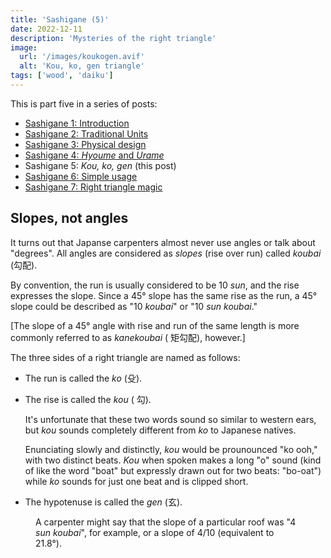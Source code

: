 ```yaml
---
title: 'Sashigane (5)'
date: 2022-12-11
description: 'Mysteries of the right triangle'
image:
  url: '/images/koukogen.avif'
  alt: 'Kou, ko, gen triangle'
tags: ['wood', 'daiku']
---
```


<script>
  import Kanji from "$lib/components/Kanji.svelte";
  import Figure from "$lib/components/Figure.svelte";

  import kouKoGen from "./koukogen.jpeg";
</script>

This is part five in a series of posts:

- [Sashigane 1: Introduction](/blog/sashigane-1)
- [Sashigane 2: Traditional Units](/blog/sashigane-2)
- [Sashigane 3: Physical design](/blog/sashigane-3)
- [Sashigane 4: _Hyoume_ and _Urame_](/blog/sashigane-4)
- Sashigane 5: _Kou,_ _ko,_ _gen_ (this post)
- [Sashigane 6: Simple usage](/blog/sashigane-6)
- [Sashigane 7: Right triangle magic](/blog/sashigane-7)

## Slopes, not angles

It turns out that Japanse carpenters almost never use angles or talk about
"degrees". All angles are considered as _slopes_ (rise over run)
called _koubai_ (<Kanji client:load furigana="こうばい" romaji="koubai">勾配</Kanji>).

By convention, the run is usually considered to be 10 _sun_, and the rise expresses
the slope. Since a 45° slope has the same rise as the run, a 45° slope could be
described as "10 _koubai_" or "10 _sun_ _koubai_."

[The slope of a 45° angle with rise and run of the same length is more commonly referred to
as _kanekoubai_ (<Kanji client:load furigana="かねこうばい" romaji="kanekoubai">
矩勾配</Kanji>), however.]

The three sides of a right triangle are named as follows:

- The run is called the _ko_ (<Kanji client:load furigana="こ" romaji="ko">殳</Kanji>).

- The rise is called the _kou_ (<Kanji client:load furigana="こう" romaji="kou">
  勾</Kanji>).

  It's unfortunate that these two words sound so similar to western ears, but
  _kou_ sounds completely different from _ko_ to Japanese natives.

  Enunciating slowly and distinctly, _kou_ would be prounounced "ko ooh," with
  two distinct beats. _Kou_ when spoken makes a long "o" sound (kind of like the
  word "boat" but expressly drawn out for two beats: "bo-oat") while _ko_ sounds for
  just one beat and is clipped short.

- The hypotenuse is called the _gen_ (<Kanji client:load furigana="げん"
  romaji="gen">玄</Kanji>).

<Figure src={kouKoGen} caption="Right triangle parts" />

A carpenter might say that the slope of a particular roof was "4 _sun_
_koubai_", for example, or a slope of 4/10 (equivalent to 21.8°).
